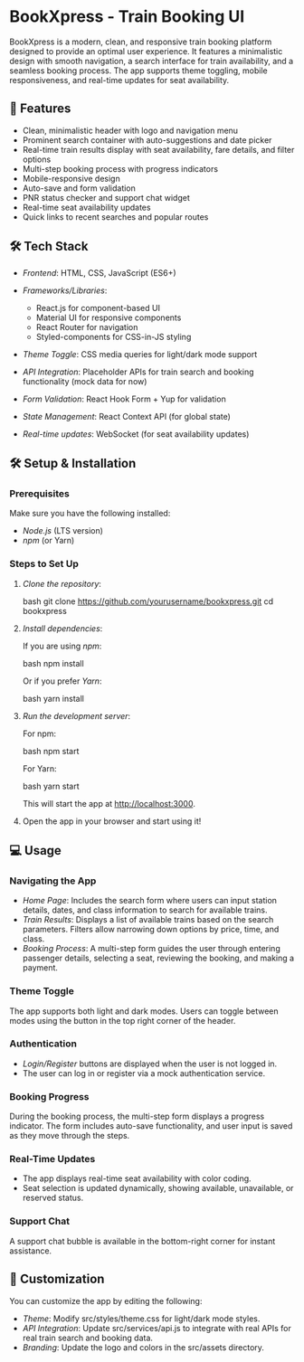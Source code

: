 
# BookXpress - Train Booking UI

BookXpress is a modern, clean, and responsive train booking platform designed to provide an optimal user experience. It features a minimalistic design with smooth navigation, a search interface for train availability, and a seamless booking process. The app supports theme toggling, mobile responsiveness, and real-time updates for seat availability.

## 🚀 Features

* Clean, minimalistic header with logo and navigation menu
* Prominent search container with auto-suggestions and date picker
* Real-time train results display with seat availability, fare details, and filter options
* Multi-step booking process with progress indicators
* Mobile-responsive design
* Auto-save and form validation
* PNR status checker and support chat widget
* Real-time seat availability updates
* Quick links to recent searches and popular routes

## 🛠 Tech Stack

* *Frontend*: HTML, CSS, JavaScript (ES6+)
* *Frameworks/Libraries*:

  * React.js for component-based UI
  * Material UI for responsive components
  * React Router for navigation
  * Styled-components for CSS-in-JS styling
* *Theme Toggle*: CSS media queries for light/dark mode support
* *API Integration*: Placeholder APIs for train search and booking functionality (mock data for now)
* *Form Validation*: React Hook Form + Yup for validation
* *State Management*: React Context API (for global state)
* *Real-time updates*: WebSocket (for seat availability updates)


## 🛠 Setup & Installation

### Prerequisites

Make sure you have the following installed:

* *Node.js* (LTS version)
* *npm* (or Yarn)

### Steps to Set Up

1. *Clone the repository*:

   bash
   git clone https://github.com/yourusername/bookxpress.git
   cd bookxpress
   

2. *Install dependencies*:

   If you are using *npm*:

   bash
   npm install
   

   Or if you prefer *Yarn*:

   bash
   yarn install
   

3. *Run the development server*:

   For npm:

   bash
   npm start
   

   For Yarn:

   bash
   yarn start
   

   This will start the app at [http://localhost:3000](http://localhost:3000).

4. Open the app in your browser and start using it!

## 💻 Usage

### Navigating the App

* *Home Page*: Includes the search form where users can input station details, dates, and class information to search for available trains.
* *Train Results*: Displays a list of available trains based on the search parameters. Filters allow narrowing down options by price, time, and class.
* *Booking Process*: A multi-step form guides the user through entering passenger details, selecting a seat, reviewing the booking, and making a payment.

### Theme Toggle

The app supports both light and dark modes. Users can toggle between modes using the button in the top right corner of the header.

### Authentication

* *Login/Register* buttons are displayed when the user is not logged in.
* The user can log in or register via a mock authentication service.

### Booking Progress

During the booking process, the multi-step form displays a progress indicator. The form includes auto-save functionality, and user input is saved as they move through the steps.

### Real-Time Updates

* The app displays real-time seat availability with color coding.
* Seat selection is updated dynamically, showing available, unavailable, or reserved status.

### Support Chat

A support chat bubble is available in the bottom-right corner for instant assistance.

## 🎨 Customization

You can customize the app by editing the following:

* *Theme*: Modify src/styles/theme.css for light/dark mode styles.
* *API Integration*: Update src/services/api.js to integrate with real APIs for real train search and booking data.
* *Branding*: Update the logo and colors in the src/assets directory.

